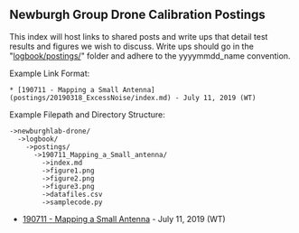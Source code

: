 ## Newburgh Group Drone Calibration Postings

This index will host links to shared posts and write ups that detail test results and figures we wish to discuss.
Write ups should go in the "[logbook/postings/](postings/)" folder and adhere to the yyyymmdd_name convention.

Example Link Format:
```
* [190711 - Mapping a Small Antenna](postings/20190318_ExcessNoise/index.md) - July 11, 2019 (WT)
```

Example Filepath and Directory Structure:
```
->newburghlab-drone/
  ->logbook/
    ->postings/
      ->190711_Mapping_a_Small_antenna/
        ->index.md 
        ->figure1.png
        ->figure2.png
        ->figure3.png
        ->datafiles.csv
        ->samplecode.py
```

* [190711 - Mapping a Small Antenna](postings/20190318_ExcessNoise/index.md) - July 11, 2019 (WT)
